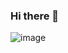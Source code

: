 ### Hi there 👋

![image](https://media4.giphy.com/media/M9kgjEsLG6LMbYC9dl/giphy.gif?cid=ecf05e47na7329aeu5m8el4gowe4k08rkc55x0vivddtlgsj&rid=giphy.gif&ct=g)


<!--
**christian-madrigal/christian-madrigal** is a ✨ _special_ ✨ repository because its `README.md` (this file) appears on your GitHub profile.

Here are some ideas to get you started:



- 🔭 I’m currently working on ...
- 🌱 I’m currently learning ...
- 👯 I’m looking to collaborate on ...
- 🤔 I’m looking for help with ...
- 💬 Ask me about ...
- 📫 How to reach me: ...
- 😄 Pronouns: ...
- ⚡ Fun fact: ...
-->

